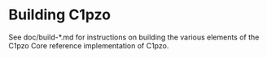 Building C1pzo
================

See doc/build-*.md for instructions on building the various
elements of the C1pzo Core reference implementation of C1pzo.
